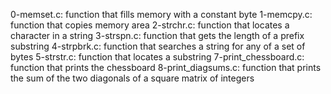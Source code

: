0-memset.c: function that fills memory with a constant byte
1-memcpy.c: function that copies memory area
2-strchr.c: function that locates a character in a string
3-strspn.c: function that gets the length of a prefix substring
4-strpbrk.c: function that searches a string for any of a set of bytes
5-strstr.c: function that locates a substring
7-print_chessboard.c: function that prints the chessboard
8-print_diagsums.c: function that prints the sum of the two diagonals of a square matrix of integers
